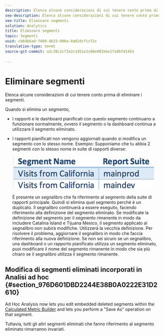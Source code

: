 ```yaml
---
description: Elenca alcune considerazioni di cui tenere conto prima di eliminare i segmenti.
seo-description: Elenca alcune considerazioni di cui tenere conto prima di eliminare i segmenti.
seo-title: Eliminare segmenti
solution: Analytics
title: Eliminare segmenti
topic: Segmenti
uuid: cb6db6ad-f400-4633-900a-8a02dcfccf2c
translation-type: tm+mt
source-git-commit: a2c38c2cf3a2c1451e2c60e003ebe1fa9bfd145d

---
```



# Eliminare segmenti

Elenca alcune considerazioni di cui tenere conto prima di eliminare i segmenti.

Quando si elimina un segmento,

* I rapporti e le dashboard pianificati con questo segmento continuano a funzionare normalmente, ovvero il segmento o la dashboard continua a utilizzare il segmento eliminato.
* I rapporti pianificati non vengono aggiornati quando si modifica un segmento con lo stesso nome. Esempio: Supponiamo che tu abbia 2 segmenti con lo stesso nome in suite di rapporti diverse:

   ![](assets/duplicate_seg_names.png)

   È presente un segnalibro che fa riferimento al segmento della suite di rapporti principale. Quindi si elimina quel segmento perché è un duplicato. Il segnalibro continuerà a essere eseguito, facendo riferimento alla definizione del segmento eliminato. Se modificate la definizione del segmento per il segmento rimanente in modo da includere Catalina Island e Tijuana Mexico, il segmento applicato al segnalibro non subirà modifiche. Utilizzerà la vecchia definizione. Per risolvere il problema, aggiornare il segnalibro in modo che faccia riferimento alla nuova definizione. Se non sei sicuro se un segnalibro, una dashboard o un rapporto pianificato utilizza un segmento eliminato, puoi modificare il nome del segmento rimanente in modo che sia più chiaro se il segnalibro utilizza il segmento rimanente.

## Modifica di segmenti eliminati incorporati in Analisi ad hoc {#section_976D601DBD2244E38B0A0222E31D2610}

Ad Hoc Analysis now lets you edit embedded deleted segments within the [Calculated Metric Builder](https://marketing.adobe.com/resources/help/en_US/analytics/calcmetrics/) and lets you perform a "Save As" operation on that segment.

Tuttavia, tutti gli altri segmenti eliminati che fanno riferimento al segmento eliminato rimarranno invariati.
